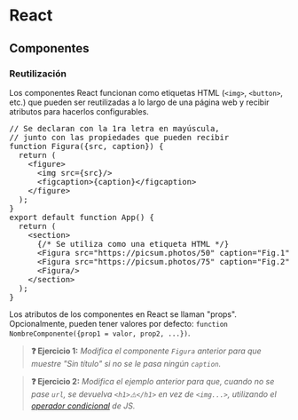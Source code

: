 # React
## Componentes
### Reutilización

Los componentes React funcionan como etiquetas HTML (`<img>`, `<button>`, etc.) que pueden ser reutilizadas a lo largo de una página web y recibir atributos para hacerlos configurables. 

<div class="sandpack" data-width="70" data-height="400px"><pre data-file="App.js">
// Se declaran con la 1ra letra en mayúscula,
// junto con las propiedades que pueden recibir
function Figura({src, caption}) {
  return (
    &lt;figure>
      &lt;img src={src}/>
      &lt;figcaption>{caption}&lt;/figcaption>
    &lt;/figure>
  );
}
export default function App() { 
  return (
    &lt;section>
      {/* Se utiliza como una etiqueta HTML */}
      &lt;Figura src="https://picsum.photos/50" caption="Fig.1"/>
      &lt;Figura src="https://picsum.photos/75" caption="Fig.2"/>
      &lt;Figura/>
    &lt;/section>
  );
}
</pre></div>

Los atributos de los componentes en React se llaman "props". Opcionalmente, pueden tener valores por defecto: `function NombreComponente({prop1 = valor, prop2, ...})`.

> **❓ Ejercicio 1:** _Modifica el componente `Figura` anterior para que muestre "Sin título" si no se le pasa ningún `caption`._

> **❓ Ejercicio 2:** _Modifica el ejemplo anterior para que, cuando no se pase `url`, se devuelva `<h1>⚠️</h1>` en vez de `<img...>`, utilizando el [operador condicional](https://developer.mozilla.org/en-US/docs/Web/JavaScript/Reference/Operators/Conditional_Operator) de JS._